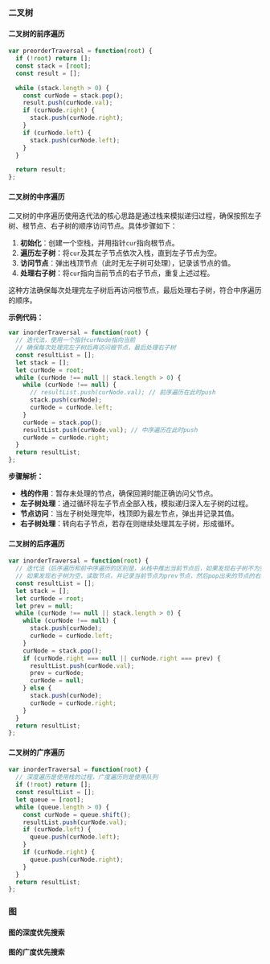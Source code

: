 ### 二叉树

#### 二叉树的前序遍历
```javaScript
var preorderTraversal = function(root) {
  if (!root) return [];
  const stack = [root];
  const result = [];

  while (stack.length > 0) {
    const curNode = stack.pop();
    result.push(curNode.val);
    if (curNode.right) {
      stack.push(curNode.right);
    }
    if (curNode.left) {
      stack.push(curNode.left);
    }
  }

  return result;
};
```

#### 二叉树的中序遍历
二叉树的中序遍历使用迭代法的核心思路是通过栈来模拟递归过程，确保按照左子树、根节点、右子树的顺序访问节点。具体步骤如下：

1. **初始化**：创建一个空栈，并用指针`cur`指向根节点。
2. **遍历左子树**：将`cur`及其左子节点依次入栈，直到左子节点为空。
3. **访问节点**：弹出栈顶节点（此时无左子树可处理），记录该节点的值。
4. **处理右子树**：将`cur`指向当前节点的右子节点，重复上述过程。

这种方法确保每次处理完左子树后再访问根节点，最后处理右子树，符合中序遍历的顺序。

**示例代码：**
```javaScript
var inorderTraversal = function(root) {
  // 迭代法，使用一个指针curNode指向当前
  // 确保每次处理完左子树后再访问根节点，最后处理右子树
  const resultList = [];
  let stack = [];
  let curNode = root;
  while (curNode !== null || stack.length > 0) {
    while (curNode !== null) {
      // resultList.push(curNode.val); // 前序遍历在此时push
      stack.push(curNode);
      curNode = curNode.left;
    }
    curNode = stack.pop();
    resultList.push(curNode.val); // 中序遍历在此时push
    curNode = curNode.right;
  }
  return resultList;
};
```

**步骤解析：**
- **栈的作用**：暂存未处理的节点，确保回溯时能正确访问父节点。
- **左子树处理**：通过循环将左子节点全部入栈，模拟递归深入左子树的过程。
- **节点访问**：当左子树处理完毕，栈顶即为最左节点，弹出并记录其值。
- **右子树处理**：转向右子节点，若存在则继续处理其左子树，形成循环。

#### 二叉树的后序遍历
```javaScript
var inorderTraversal = function(root) {
  // 迭代法（后序遍历和前中序遍历的区别是，从栈中推出当前节点后，如果发现右子树不为空，把当前节点再推进去
  // 如果发现右子树为空，读取节点，并记录当前节点为prev节点，然后pop出来的节点的右子节点为prev的话，说明是从右子树遍历回来的，此时不需要再推进去了，相当于标记访问过
  const resultList = [];
  let stack = [];
  let curNode = root;
  let prev = null;
  while (curNode !== null || stack.length > 0) {
    while (curNode !== null) {
      stack.push(curNode);
      curNode = curNode.left;
    }
    curNode = stack.pop();
    if (curNode.right === null || curNode.right === prev) {
      resultList.push(curNode.val);
      prev = curNode;
      curNode = null;
    } else {
      stack.push(curNode);
      curNode = curNode.right;
    }
  }
  return resultList;
};
```

#### 二叉树的广序遍历
```javaScript
var inorderTraversal = function(root) {
  // 深度遍历是使用栈的过程，广度遍历则是使用队列
  if (!root) return [];
  const resultList = [];
  let queue = [root];
  while (queue.length > 0) {
    const curNode = queue.shift();
    resultList.push(curNode.val);
    if (curNode.left) {
      queue.push(curNode.left);
    }
    if (curNode.right) {
      queue.push(curNode.right);
    }
  }
  return resultList;
};
```

### 图

#### 图的深度优先搜索

#### 图的广度优先搜索